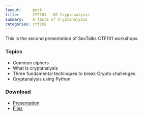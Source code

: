 ```yaml
---
layout:     post
title:      CTF101 - 02 Cryptanalysis
summary:    A taste of Cryptanalysis
categories: ctf101
---
```


This is the second presentation of SecTalks CTF101 workshops.

### Topics

* Common ciphers
* What is cryptanalysis
* Three fundamental techinques to break Crypto challenges
* Cryptanalysis using Python


### Download
* [Presentation](/ctf101/02-cryptanalysis/CTF%20101%20-%20Cryptanalysis.pdf)
* [Files](https://github.com/sectalks/sectalks.github.io/tree/master/ctf101/02-cryptanalysis)
